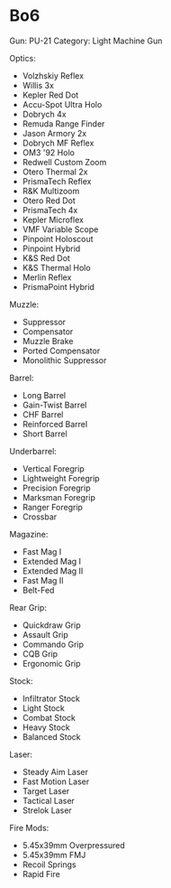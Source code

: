 # Bo6

Gun: PU-21
Category: Light Machine Gun

Optics:

- Volzhskiy Reflex
- Willis 3x
- Kepler Red Dot
- Accu-Spot Ultra Holo
- Dobrych 4x
- Remuda Range Finder
- Jason Armory 2x
- Dobrych MF Reflex
- OM3 '92 Holo
- Redwell Custom Zoom
- Otero Thermal 2x
- PrismaTech Reflex
- R&K Multizoom
- Otero Red Dot
- PrismaTech 4x
- Kepler Microflex
- VMF Variable Scope
- Pinpoint Holoscout
- Pinpoint Hybrid
- K&S Red Dot
- K&S Thermal Holo
- Merlin Reflex
- PrismaPoint Hybrid

Muzzle:

- Suppressor
- Compensator
- Muzzle Brake
- Ported Compensator
- Monolithic Suppressor

Barrel:

- Long Barrel
- Gain-Twist Barrel
- CHF Barrel
- Reinforced Barrel
- Short Barrel

Underbarrel:

- Vertical Foregrip
- Lightweight Foregrip
- Precision Foregrip
- Marksman Foregrip
- Ranger Foregrip
- Crossbar

Magazine:

- Fast Mag I
- Extended Mag I
- Extended Mag II
- Fast Mag II
- Belt-Fed

Rear Grip:

- Quickdraw Grip
- Assault Grip
- Commando Grip
- CQB Grip
- Ergonomic Grip

Stock:

- Infiltrator Stock
- Light Stock
- Combat Stock
- Heavy Stock
- Balanced Stock

Laser:

- Steady Aim Laser
- Fast Motion Laser
- Target Laser
- Tactical Laser
- Strelok Laser

Fire Mods:

- 5.45x39mm Overpressured
- 5.45x39mm FMJ
- Recoil Springs
- Rapid Fire
